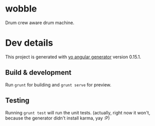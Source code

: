 
# wobble

Drum crew aware drum machine.

# Dev details

This project is generated with [yo angular generator](https://github.com/yeoman/generator-angular)
version 0.15.1.

## Build & development

Run `grunt` for building and `grunt serve` for preview.

## Testing

Running `grunt test` will run the unit tests. (actually, right now it won't, because the generator didn't install karma, yay :P)
